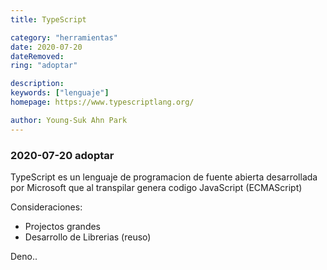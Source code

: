 ```yaml
---
title: TypeScript

category: "herramientas"
date: 2020-07-20
dateRemoved: 
ring: "adoptar"

description: 
keywords: ["lenguaje"]
homepage: https://www.typescriptlang.org/

author: Young-Suk Ahn Park
---
```


### 2020-07-20 adoptar

TypeScript es un lenguaje de programacion de fuente abierta desarrollada por Microsoft que al 
transpilar genera codigo JavaScript (ECMAScript)

Consideraciones:
- Projectos grandes
- Desarrollo de Librerias (reuso)


Deno.. 